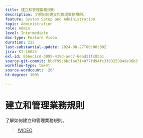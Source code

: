 ```yaml
---
title: 建立和管理業務規則
description: 了解如何建立和管理業務規則。
feature: System Setup and Administration
topic: Administration
role: Admin
level: Intermediate
doc-type: Feature Video
duration: 212
last-substantial-update: 2024-08-27T00:00:00Z
jira: KT-16025
exl-id: 856ec1cd-3099-419d-aec7-6ead21fc85b1
source-git-commit: bbdf99c6bc1be714077fd94fc3f8325394de36b3
workflow-type: tm+mt
source-wordcount: '26'
ht-degree: 100%

---
```


# 建立和管理業務規則

了解如何建立和管理業務規則。

>[!VIDEO](https://video.tv.adobe.com/v/3433105/?quality=12&learn=on&enablevpops=1)
